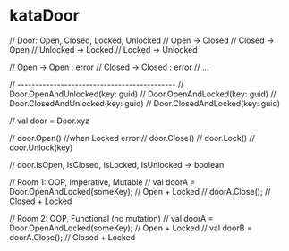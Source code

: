 # kataDoor

// Door: Open, Closed, Locked, Unlocked
//     Open -> Closed
//     Closed -> Open
//     Unlocked -> Locked
//     Locked -> Unlocked

//     Open -> Open : error
//     Closed -> Closed : error
//     ...

// --------------------------------------------
// Door.OpenAndUnlocked(key: guid)
// Door.OpenAndLocked(key: guid)
// Door.ClosedAndUnlocked(key: guid)
// Door.ClosedAndLocked(key: guid)

// val door = Door.xyz

// door.Open() //when Locked error
// door.Close()
// door.Lock()
// door.Unlock(key)

// door.IsOpen, IsClosed, IsLocked, IsUnlocked -> boolean

// Room 1: OOP, Imperative, Mutable
//     val doorA = Door.OpenAndLocked(someKey); // Open + Locked
//     doorA.Close(); // Closed + Locked

// Room 2: OOP, Functional (no mutation)
//     val doorA = Door.OpenAndLocked(someKey); // Open + Locked
//     val doorB = doorA.Close(); // Closed + Locked
